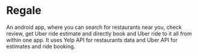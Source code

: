 Regale
======

An android app, where you can search for restaurants near you, check review, get Uber ride estimate and directly book and Uber ride to it all from within one app.
It uses Yelp API for restaurants data and Uber API for estimates and ride booking.
